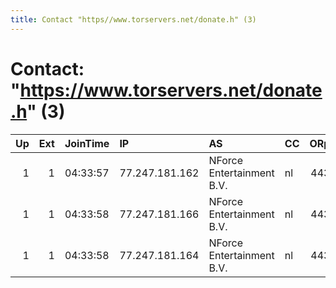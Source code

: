 ```yaml
---
title: Contact "https//www.torservers.net/donate.h" (3)
---
```


# Contact: "https://www.torservers.net/donate.h" (3)

|   Up |   Ext | JoinTime   | IP             | AS                        | CC   |   ORp |   Dirp | OS    | Version       | Nickname     |   eFamMembers |
|-----:|------:|:-----------|:---------------|:--------------------------|:-----|------:|-------:|:------|:--------------|:-------------|--------------:|
|    1 |     1 | 04:33:57   | 77.247.181.162 | NForce Entertainment B.V. | nl   |   443 |     80 | Linux | 0.3.2.2-alpha | sofia        |             1 |
|    1 |     1 | 04:33:58   | 77.247.181.166 | NForce Entertainment B.V. | nl   |   443 |     80 | Linux | 0.3.2.2-alpha | CriticalMass |             1 |
|    1 |     1 | 04:33:58   | 77.247.181.164 | NForce Entertainment B.V. | nl   |   443 |     80 | Linux | 0.3.2.2-alpha | HaveHeart    |             1 |
